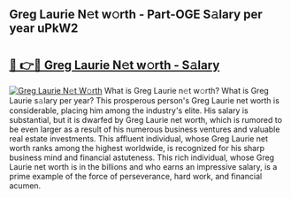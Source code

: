 ## Greg Laurie N𝚎t w𝚘rth - Part-OGE S𝚊lary per year uPkW2

# <h2><a href="http://gc0a0w.nevu.top/?p=Greg+Laurie">🔗 👉🔴 Greg Laurie N𝚎t w𝚘rth - S𝚊lary</a></h2>

[![Greg Laurie N𝚎t W𝚘rth](https://i.imgur.com/Oavwk0R.jpeg)](http://gc0a0w.nevu.top/?p=Greg+Laurie)
What is Greg Laurie n𝚎t w𝚘rth? What is Greg Laurie s𝚊lary per year?
This prosperous person's Greg Laurie net worth is considerable, placing him among the industry's elite. His salary is substantial, but it is dwarfed by Greg Laurie net worth, which is rumored to be even larger as a result of his numerous business ventures and valuable real estate investments. This affluent individual, whose Greg Laurie net worth ranks among the highest worldwide, is recognized for his sharp business mind and financial astuteness. This rich individual, whose Greg Laurie net worth is in the billions and who earns an impressive salary, is a prime example of the force of perseverance, hard work, and financial acumen.
